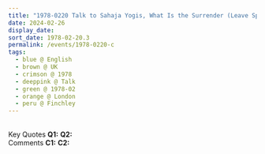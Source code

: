 ```yaml
---
title: "1978-0220 Talk to Sahaja Yogis, What Is the Surrender (Leave Space and Say whatever You Want to), Āśhram, 234A Regent's Park Road, Finchley, London, UK (date and place not sure)"
date: 2024-02-26
display_date: 
sort_date: 1978-02-20.3
permalink: /events/1978-0220-c
tags:
  - blue @ English
  - brown @ UK
  - crimson @ 1978
  - deeppink @ Talk
  - green @ 1978-02
  - orange @ London
  - peru @ Finchley
---
```


<br>

<wave-list>
  <list-title color="DarkSeaGreen" width="55">Key Quotes</list-title>
  <list-item color="BlanchedAlmond" width="280"><b>Q1:</b> <i></i></list-item>
  <list-item color="Lavender" width="280"><b>Q2:</b> <i></i></list-item>
</wave-list>

<br>

<wave-list>
  <list-title color="DarkSeaGreen" width="55">Comments</list-title>
  <list-item color="BlanchedAlmond" width="280"><b>C1:</b> <i></i></list-item>
  <list-item color="Lavender" width="280"><b>C2:</b> <i></i></list-item>
</wave-list>